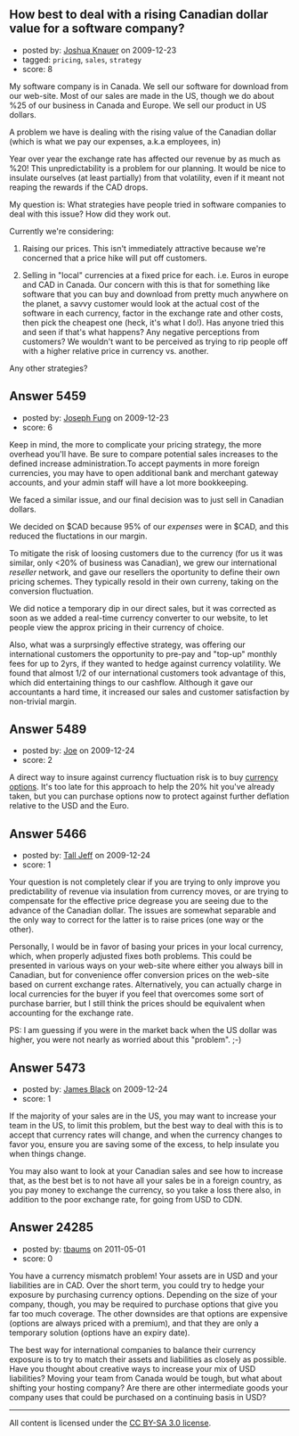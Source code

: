 ## How best to deal with a rising Canadian dollar value for a software company?

- posted by: [Joshua Knauer](https://stackexchange.com/users/-1/2026-joshua-knauer) on 2009-12-23
- tagged: `pricing`, `sales`, `strategy`
- score: 8

My software company is in Canada.  We sell our software for download from our web-site. Most of our sales are made in the US, though we do about %25 of our business in Canada and Europe.  We sell our product in US dollars.

A problem we have is dealing with the rising value of the Canadian dollar (which is what we pay our expenses, a.k.a employees, in)

Year over year the exchange rate has affected our revenue by as much as %20! This unpredictability is a problem for our planning.  It would be nice to insulate ourselves (at least partially) from that volatility, even if it meant not reaping the rewards if the CAD drops.

My question is:  What strategies have people tried in software companies to deal with this issue?  How did they work out.

Currently we're considering:

1) Raising our prices.  This isn't immediately attractive because we're concerned that a price hike will put off customers.

2) Selling in "local" currencies at a fixed price for each.  i.e. Euros in europe and CAD in Canada.  Our concern with this is that for something like software that you can buy and download from pretty much anywhere on the planet, a savvy customer would look at the actual cost of the software in each currency, factor in the exchange rate and other costs, then pick the cheapest one (heck, it's what I do!).  Has anyone tried this and seen if that's what happens?  Any negative perceptions from customers?  We wouldn't want to be perceived as trying to rip people off with a higher relative price in currency vs. another.

Any other strategies?



## Answer 5459

- posted by: [Joseph Fung](https://stackexchange.com/users/-1/1669-joseph-fung) on 2009-12-23
- score: 6

Keep in mind, the more to complicate your pricing strategy, the more overhead you'll have. Be sure to compare potential sales increases to the defined increase administration.To accept payments in more foreign currencies, you may have to open additional bank and merchant gateway accounts, and your admin staff will have a lot more bookkeeping.

We faced a similar issue, and our final decision was to just sell in Canadian dollars.

We decided on $CAD because 95% of our *expenses* were in $CAD, and this reduced the fluctations in our margin.

To mitigate the risk of loosing customers due to the currency (for us it was similar, only <20% of business was Canadian), we grew our international *reseller* network, and gave our resellers the oportunity to define their own pricing schemes. They typically resold in their own curreny, taking on the conversion fluctuation.

We did notice a temporary dip in our direct sales, but it was corrected as soon as we added a real-time currency converter to our website, to let people view the approx pricing in their currency of choice.

Also, what was a surprsingly effective strategy, was offering our international customers the opportunity to pre-pay and "top-up" monthly fees for up to 2yrs, if they wanted to hedge against currency volatility. We found that almost 1/2 of our international customers took advantage of this, which did entertaining things to our cashflow. Although it gave our accountants a hard time, it increased our sales and customer satisfaction by non-trivial margin.




## Answer 5489

- posted by: [Joe](https://stackexchange.com/users/-1/1572-joe) on 2009-12-24
- score: 2

<p>A direct way to insure against currency fluctuation risk is to buy <a href="http://www.investopedia.com/terms/c/currencyoption.asp" rel="nofollow">currency options</a>.  It's too late for this approach to help the 20% hit you've already taken, but you can purchase options now to protect against further deflation relative to the USD and the Euro.</p>



## Answer 5466

- posted by: [Tall Jeff](https://stackexchange.com/users/-1/957-tall-jeff) on 2009-12-24
- score: 1

Your question is not completely clear if you are trying to only improve you predictability of revenue via insulation from currency moves, or are trying to compensate for the effective price degrease you are seeing due to the advance of the Canadian dollar. The issues are somewhat separable and the only way to correct for the latter is to raise prices (one way or the other).

Personally, I would be in favor of basing your prices in your local currency, which, when properly adjusted fixes both problems. This could be presented in various ways on your web-site where either you always bill in Canadian, but for convenience offer conversion prices on the web-site based on current exchange rates. Alternatively, you can actually charge in local currencies for the buyer if you feel that overcomes some sort of purchase barrier, but I still think the prices should be equivalent when accounting for the exchange rate.

PS: I am guessing if you were in the market back when the US dollar was higher, you were not nearly as worried about this "problem". ;-)


## Answer 5473

- posted by: [James Black](https://stackexchange.com/users/-1/1074-james-black) on 2009-12-24
- score: 1

If the majority of your sales are in the US, you may want to increase your team in the US, to limit this problem, but the best way to deal with this is to accept that currency rates will change, and when the currency changes to favor you, ensure you are saving some of the excess, to help insulate you when things change.

You may also want to look at your Canadian sales and see how to increase that, as the best bet is to not have all your sales be in a foreign country, as you pay money to exchange the currency, so you take a loss there also, in addition to the poor exchange rate, for going from USD to CDN.


## Answer 24285

- posted by: [tbaums](https://stackexchange.com/users/-1/7624-tbaums) on 2011-05-01
- score: 0

You have a currency mismatch problem! Your assets are in USD and your liabilities are in CAD. Over the short term, you could try to hedge your exposure by purchasing currency options. Depending on the size of your company, though, you may be required to purchase options that give you far too much coverage. The other downsides are that options are expensive (options are always priced with a premium), and that they are only a temporary solution (options have an expiry date).

The best way for international companies to balance their currency exposure is to try to match their assets and liabilities as closely as possible. Have you thought about creative ways to increase your mix of USD liabilities? Moving your team from Canada would be tough, but what about shifting your hosting company? Are there are other intermediate goods your company uses that could be purchased on a continuing basis in USD? 



---

All content is licensed under the [CC BY-SA 3.0 license](https://creativecommons.org/licenses/by-sa/3.0/).
